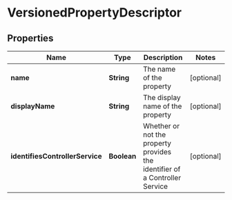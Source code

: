 
# VersionedPropertyDescriptor

## Properties
Name | Type | Description | Notes
------------ | ------------- | ------------- | -------------
**name** | **String** | The name of the property |  [optional]
**displayName** | **String** | The display name of the property |  [optional]
**identifiesControllerService** | **Boolean** | Whether or not the property provides the identifier of a Controller Service |  [optional]




